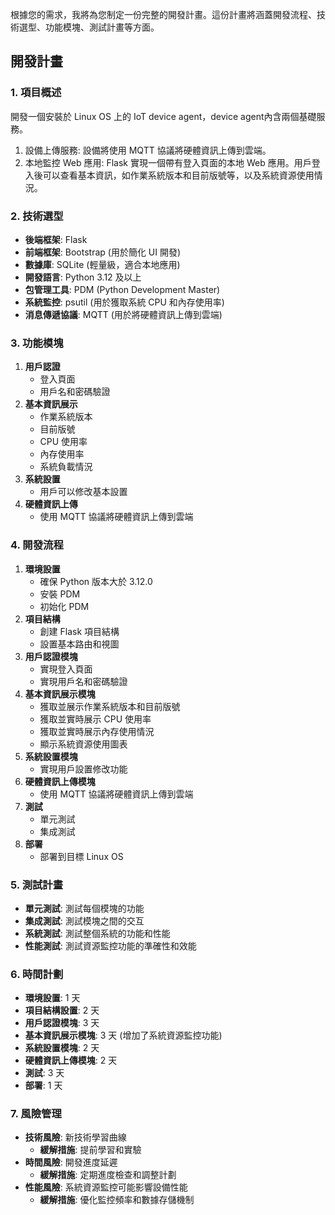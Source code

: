 根據您的需求，我將為您制定一份完整的開發計畫。這份計畫將涵蓋開發流程、技術選型、功能模塊、測試計畫等方面。

## 開發計畫

### 1. 項目概述
開發一個安裝於 Linux OS 上的 IoT device agent，device agent內含兩個基礎服務。
1. 設備上傳服務: 設備將使用 MQTT 協議將硬體資訊上傳到雲端。
2. 本地監控 Web 應用: Flask 實現一個帶有登入頁面的本地 Web 應用。用戶登入後可以查看基本資訊，如作業系統版本和目前版號等，以及系統資源使用情況。

### 2. 技術選型
- **後端框架**: Flask
- **前端框架**: Bootstrap (用於簡化 UI 開發)
- **數據庫**: SQLite (輕量級，適合本地應用)
- **開發語言**: Python 3.12 及以上
- **包管理工具**: PDM (Python Development Master)
- **系統監控**: psutil (用於獲取系統 CPU 和內存使用率)
- **消息傳遞協議**: MQTT (用於將硬體資訊上傳到雲端)

### 3. 功能模塊
1. **用戶認證**
    - 登入頁面
    - 用戶名和密碼驗證
2. **基本資訊展示**
    - 作業系統版本
    - 目前版號
    - CPU 使用率
    - 內存使用率
    - 系統負載情況
3. **系統設置**
    - 用戶可以修改基本設置
4. **硬體資訊上傳**
    - 使用 MQTT 協議將硬體資訊上傳到雲端

### 4. 開發流程
1. **環境設置**
    - 確保 Python 版本大於 3.12.0
    - 安裝 PDM
    - 初始化 PDM
2. **項目結構**
    - 創建 Flask 項目結構
    - 設置基本路由和視圖
3. **用戶認證模塊**
    - 實現登入頁面
    - 實現用戶名和密碼驗證
4. **基本資訊展示模塊**
    - 獲取並展示作業系統版本和目前版號
    - 獲取並實時展示 CPU 使用率
    - 獲取並實時展示內存使用情況
    - 顯示系統資源使用圖表
5. **系統設置模塊**
    - 實現用戶設置修改功能
6. **硬體資訊上傳模塊**
    - 使用 MQTT 協議將硬體資訊上傳到雲端
7. **測試**
    - 單元測試
    - 集成測試
8. **部署**
    - 部署到目標 Linux OS

### 5. 測試計畫
- **單元測試**: 測試每個模塊的功能
- **集成測試**: 測試模塊之間的交互
- **系統測試**: 測試整個系統的功能和性能
- **性能測試**: 測試資源監控功能的準確性和效能

### 6. 時間計劃
- **環境設置**: 1 天
- **項目結構設置**: 2 天
- **用戶認證模塊**: 3 天
- **基本資訊展示模塊**: 3 天 (增加了系統資源監控功能)
- **系統設置模塊**: 2 天
- **硬體資訊上傳模塊**: 2 天
- **測試**: 3 天
- **部署**: 1 天

### 7. 風險管理
- **技術風險**: 新技術學習曲線
    - **緩解措施**: 提前學習和實驗
- **時間風險**: 開發進度延遲
    - **緩解措施**: 定期進度檢查和調整計劃
- **性能風險**: 系統資源監控可能影響設備性能
    - **緩解措施**: 優化監控頻率和數據存儲機制
